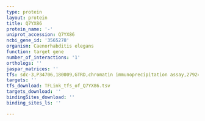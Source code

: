 ```yaml
---
type: protein
layout: protein
title: Q7YX86
protein_name: '-'
uniprot_accession: Q7YX86
ncbi_gene_id: '3565278'
organism: Caenorhabditis elegans
function: target gene
number_of_interactions: '1'
orthologs: ''
jaspar_matrices: ''
tfs: sdc-3,P34706,180009,GTRD,chromatin immunoprecipitation assay,27924024%5Buid%5D,No
targets: ''
tfs_download: TFLink_tfs_of_Q7YX86.tsv
targets_download: ''
bindingSites_download: ''
binding_sites_ls: ''

---
```

